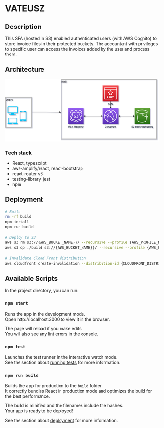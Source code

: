 # VATEUSZ

## Description
This SPA (hosted in S3) enabled authenticated users (with AWS Cognito) to store invoice files in their protected buckets. The accountant with privileges to specific user can access the invoices added by the user and process them.

## Architecture
![architecture diagram](./docs/Architecture.png)

### Tech stack
* React, typescript
* aws-amplify/react, react-bootstrap
* react-router v6
* testing-library, jest
* npm

## Deployment
```bash
# Build
rm -rf build
npm install
npm run build

# Deploy to S3
aws s3 rm s3://{AWS_BUCKET_NAME}}/ --recursive --profile {AWS_PROFILE_NAME}
aws s3 cp ./build s3://{AWS_BUCKET_NAME}}/ --recursive --profile {AWS_PROFILE_NAME}

# Invalidate Cloud Front distribution
aws cloudfront create-invalidation --distribution-id {CLOUDFRONT_DISTRIBUTION_ID} --paths '/*' --profile {AWS_PROFILE_NAME}

```

## Available Scripts

In the project directory, you can run:

### `npm start`

Runs the app in the development mode.\
Open [http://localhost:3000](http://localhost:3000) to view it in the browser.

The page will reload if you make edits.\
You will also see any lint errors in the console.

### `npm test`

Launches the test runner in the interactive watch mode.\
See the section about [running tests](https://facebook.github.io/create-react-app/docs/running-tests) for more information.

### `npm run build`

Builds the app for production to the `build` folder.\
It correctly bundles React in production mode and optimizes the build for the best performance.

The build is minified and the filenames include the hashes.\
Your app is ready to be deployed!

See the section about [deployment](https://facebook.github.io/create-react-app/docs/deployment) for more information.
